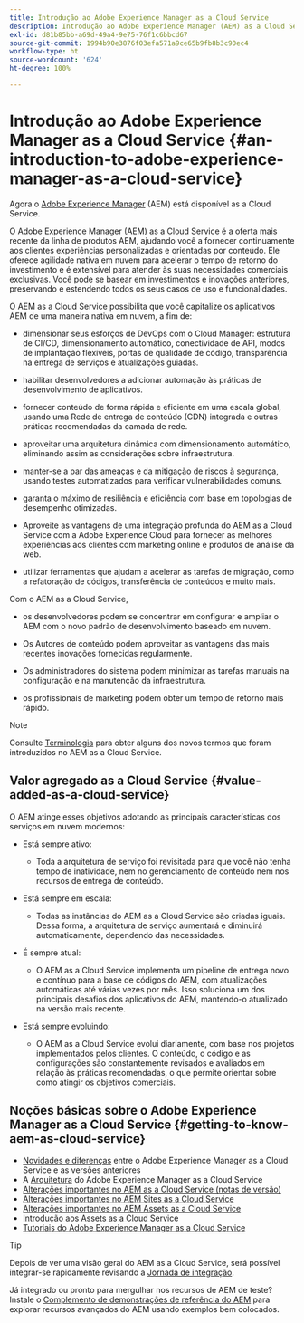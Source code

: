 ```yaml
---
title: Introdução ao Adobe Experience Manager as a Cloud Service
description: Introdução ao Adobe Experience Manager (AEM) as a Cloud Service.
exl-id: d81b85bb-a69d-49a4-9e75-76f1c6bbcd67
source-git-commit: 1994b90e3876f03efa571a9ce65b9fb8b3c90ec4
workflow-type: ht
source-wordcount: '624'
ht-degree: 100%

---
```


# Introdução ao Adobe Experience Manager as a Cloud Service {#an-introduction-to-adobe-experience-manager-as-a-cloud-service}

Agora o [Adobe Experience Manager](https://www.adobe.com/br/marketing/experience-manager.html) (AEM) está disponível as a Cloud Service.

O Adobe Experience Manager (AEM) as a Cloud Service é a oferta mais recente da linha de produtos AEM, ajudando você a fornecer continuamente aos clientes experiências personalizadas e orientadas por conteúdo. Ele oferece agilidade nativa em nuvem para acelerar o tempo de retorno do investimento e é extensível para atender às suas necessidades comerciais exclusivas. Você pode se basear em investimentos e inovações anteriores, preservando e estendendo todos os seus casos de uso e funcionalidades.

O AEM as a Cloud Service possibilita que você capitalize os aplicativos AEM de uma maneira nativa em nuvem, a fim de:

* dimensionar seus esforços de DevOps com o Cloud Manager: estrutura de CI/CD, dimensionamento automático, conectividade de API, modos de implantação flexíveis, portas de qualidade de código, transparência na entrega de serviços e atualizações guiadas.

* habilitar desenvolvedores a adicionar automação às práticas de desenvolvimento de aplicativos.

* fornecer conteúdo de forma rápida e eficiente em uma escala global, usando uma Rede de entrega de conteúdo (CDN) integrada e outras práticas recomendadas da camada de rede.

* aproveitar uma arquitetura dinâmica com dimensionamento automático, eliminando assim as considerações sobre infraestrutura.

* manter-se a par das ameaças e da mitigação de riscos à segurança, usando testes automatizados para verificar vulnerabilidades comuns.

* garanta o máximo de resiliência e eficiência com base em topologias de desempenho otimizadas.

* Aproveite as vantagens de uma integração profunda do AEM as a Cloud Service com a Adobe Experience Cloud para fornecer as melhores experiências aos clientes com marketing online e produtos de análise da web.

* utilizar ferramentas que ajudam a acelerar as tarefas de migração, como a refatoração de códigos, transferência de conteúdos e muito mais.

Com o AEM as a Cloud Service,

* os desenvolvedores podem se concentrar em configurar e ampliar o AEM com o novo padrão de desenvolvimento baseado em nuvem.

* Os Autores de conteúdo podem aproveitar as vantagens das mais recentes inovações fornecidas regularmente.

* Os administradores do sistema podem minimizar as tarefas manuais na configuração e na manutenção da infraestrutura.

* os profissionais de marketing podem obter um tempo de retorno mais rápido.

>[!NOTE]
>Consulte [Terminologia](terminology.md) para obter alguns dos novos termos que foram introduzidos no AEM as a Cloud Service.

## Valor agregado as a Cloud Service {#value-added-as-a-cloud-service}

O AEM atinge esses objetivos adotando as principais características dos serviços em nuvem modernos:

* Está sempre ativo:

   * Toda a arquitetura de serviço foi revisitada para que você não tenha tempo de inatividade, nem no gerenciamento de conteúdo nem nos recursos de entrega de conteúdo.

* Está sempre em escala:

   * Todas as instâncias do AEM as a Cloud Service são criadas iguais. Dessa forma, a arquitetura de serviço aumentará e diminuirá automaticamente, dependendo das necessidades.

* É sempre atual:

   * O AEM as a Cloud Service implementa um pipeline de entrega novo e contínuo para a base de códigos do AEM, com atualizações automáticas até várias vezes por mês. Isso soluciona um dos principais desafios dos aplicativos do AEM, mantendo-o atualizado na versão mais recente.

* Está sempre evoluindo:

   * O AEM as a Cloud Service evolui diariamente, com base nos projetos implementados pelos clientes. O conteúdo, o código e as configurações são constantemente revisados e avaliados em relação às práticas recomendadas, o que permite orientar sobre como atingir os objetivos comerciais.

## Noções básicas sobre o Adobe Experience Manager as a Cloud Service {#getting-to-know-aem-as-cloud-service}

* [Novidades e diferenças](/help/overview/what-is-new-and-different.md) entre o Adobe Experience Manager as a Cloud Service e as versões anteriores
* A [Arquitetura](/help/overview/architecture.md) do Adobe Experience Manager as a Cloud Service
* [Alterações importantes no AEM as a Cloud Service (notas de versão)](/help/release-notes/aem-cloud-changes.md)
* [Alterações importantes no AEM Sites as a Cloud Service](/help/sites-cloud/sites-cloud-changes.md)
* [Alterações importantes no AEM Assets as a Cloud Service](/help/assets/assets-cloud-changes.md)
* [Introdução aos Assets as a Cloud Service](/help/assets/overview.md)
* [Tutoriais do Adobe Experience Manager as a Cloud Service](https://experienceleague.adobe.com/docs/experience-manager-learn/cloud-service/overview.html?lang=pt-BR)

>[!TIP]
>
>Depois de ver uma visão geral do AEM as a Cloud Service, será possível integrar-se rapidamente revisando a [Jornada de integração](/help/journey-onboarding/overview.md).
>
>Já integrado ou pronto para mergulhar nos recursos de AEM de teste? Instale o [Complemento de demonstrações de referência do AEM](/help/journey-sites/demos-add-on/overview.md) para explorar recursos avançados do AEM usando exemplos bem colocados.
